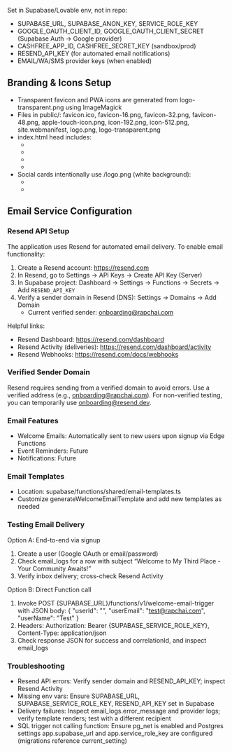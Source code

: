 Set in Supabase/Lovable env, not in repo:
- SUPABASE_URL, SUPABASE_ANON_KEY, SERVICE_ROLE_KEY
- GOOGLE_OAUTH_CLIENT_ID, GOOGLE_OAUTH_CLIENT_SECRET (Supabase Auth → Google provider)
- CASHFREE_APP_ID, CASHFREE_SECRET_KEY (sandbox/prod)
- RESEND_API_KEY (for automated email notifications)
- EMAIL/WA/SMS provider keys (when enabled)


## Branding & Icons Setup

- Transparent favicon and PWA icons are generated from logo-transparent.png using ImageMagick
- Files in public/: favicon.ico, favicon-16.png, favicon-32.png, favicon-48.png, apple-touch-icon.png, icon-192.png, icon-512.png, site.webmanifest, logo.png, logo-transparent.png
- index.html head includes:
  - <link rel="manifest" href="/site.webmanifest" />
  - <link rel="icon" href="/favicon.ico" sizes="any" />
  - <link rel="icon" type="image/png" sizes="192x192" href="/icon-192.png" />
  - <link rel="apple-touch-icon" href="/apple-touch-icon.png" />
- Social cards intentionally use /logo.png (white background):
  - <meta property="og:image" content="/logo.png" />
  - <meta name="twitter:image" content="/logo.png" />


## Email Service Configuration

### Resend API Setup
The application uses Resend for automated email delivery. To enable email functionality:

1. Create a Resend account: https://resend.com
2. In Resend, go to Settings → API Keys → Create API Key (Server)
3. In Supabase project: Dashboard → Settings → Functions → Secrets → Add `RESEND_API_KEY`
4. Verify a sender domain in Resend (DNS): Settings → Domains → Add Domain
   - Current verified sender: onboarding@rapchai.com

Helpful links:
- Resend Dashboard: https://resend.com/dashboard
- Resend Activity (deliveries): https://resend.com/dashboard/activity
- Resend Webhooks: https://resend.com/docs/webhooks

### Verified Sender Domain
Resend requires sending from a verified domain to avoid errors. Use a verified address (e.g., onboarding@rapchai.com). For non-verified testing, you can temporarily use onboarding@resend.dev.

### Email Features
- Welcome Emails: Automatically sent to new users upon signup via Edge Functions
- Event Reminders: Future
- Notifications: Future

### Email Templates
- Location: supabase/functions/shared/email-templates.ts
- Customize generateWelcomeEmailTemplate and add new templates as needed

### Testing Email Delivery
Option A: End-to-end via signup
1. Create a user (Google OAuth or email/password)
2. Check email_logs for a row with subject “Welcome to My Third Place - Your Community Awaits!”
3. Verify inbox delivery; cross-check Resend Activity

Option B: Direct Function call
1. Invoke POST {SUPABASE_URL}/functions/v1/welcome-email-trigger with JSON body:
   { "userId": "<uuid>", "userEmail": "test@rapchai.com", "userName": "Test" }
2. Headers: Authorization: Bearer {SUPABASE_SERVICE_ROLE_KEY}, Content-Type: application/json
3. Check response JSON for success and correlationId, and inspect email_logs

### Troubleshooting
- Resend API errors: Verify sender domain and RESEND_API_KEY; inspect Resend Activity
- Missing env vars: Ensure SUPABASE_URL, SUPABASE_SERVICE_ROLE_KEY, RESEND_API_KEY set in Supabase
- Delivery failures: Inspect email_logs.error_message and provider logs; verify template renders; test with a different recipient
- SQL trigger not calling function: Ensure pg_net is enabled and Postgres settings app.supabase_url and app.service_role_key are configured (migrations reference current_setting)


